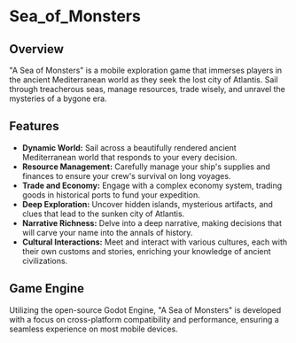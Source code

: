 # Sea_of_Monsters

## Overview
"A Sea of Monsters" is a mobile exploration game that immerses players in the ancient Mediterranean world as they seek the lost city of Atlantis. Sail through treacherous seas, manage resources, trade wisely, and unravel the mysteries of a bygone era.

## Features
- **Dynamic World:** Sail across a beautifully rendered ancient Mediterranean world that responds to your every decision.
- **Resource Management:** Carefully manage your ship's supplies and finances to ensure your crew's survival on long voyages.
- **Trade and Economy:** Engage with a complex economy system, trading goods in historical ports to fund your expedition.
- **Deep Exploration:** Uncover hidden islands, mysterious artifacts, and clues that lead to the sunken city of Atlantis.
- **Narrative Richness:** Delve into a deep narrative, making decisions that will carve your name into the annals of history.
- **Cultural Interactions:** Meet and interact with various cultures, each with their own customs and stories, enriching your knowledge of ancient civilizations.

## Game Engine
Utilizing the open-source Godot Engine, "A Sea of Monsters" is developed with a focus on cross-platform compatibility and performance, ensuring a seamless experience on most mobile devices.

